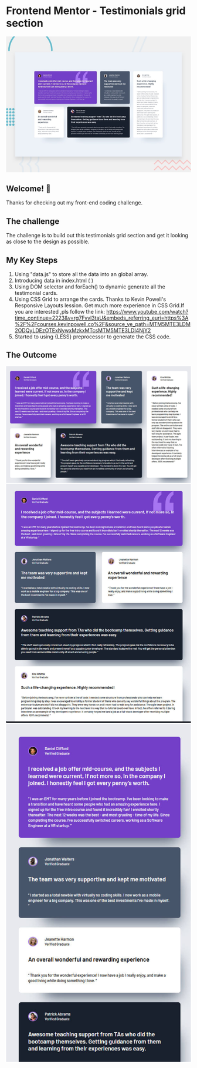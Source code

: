 # Frontend Mentor - Testimonials grid section

![Design preview for the Testimonials grid section coding challenge](./preview.jpg)

## Welcome! 👋

Thanks for checking out my front-end coding challenge.

## The challenge

The challenge is to build out this testimonials grid section and get it looking as close to the design as possible.

## My Key Steps

1. Using "data.js" to store all the data into an global array.
2. Introducing data in index.html ( <script src="data.js"></script>)
3. Using DOM selector and forEach() to dynamic generate all the testimonial cards.
4. Using CSS Grid to arrange the cards. Thanks to Kevin Powell's Responsive Layouts lession. Get much more experience in CSS Grid.If you are interested ,pls follow the link:
   https://www.youtube.com/watch?time_continue=2223&v=rg7Fvvl3taU&embeds_referring_euri=https%3A%2F%2Fcourses.kevinpowell.co%2F&source_ve_path=MTM5MTE3LDM2ODQyLDEzOTExNywxMzkxMTcsMTM5MTE3LDI4NjY2
5. Started to using {LESS} preprocessor to generate the CSS code.

## The Outcome

![1. Outcome for PC(1024px above)](./outcome-pc.jpg)
![2. Outcome for pd(768~1024px)](./outcome-pad.jpg)
![3. Outcome for mobile(768px below)](./outcome-mobile.jpg)
